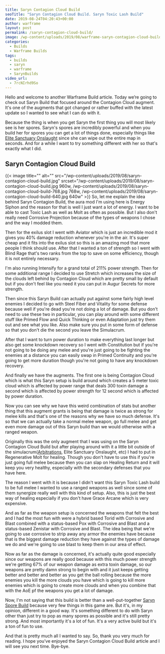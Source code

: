 ```yaml
---
title: Saryn Contagion Cloud Build
seoTitle: "Saryn Contagion Cloud Build. Saryn Toxic Lash Build"
date: 2019-08-24T04:20:43+00:00
author: warframe
layout: post
permalink: /saryn-contagion-cloud-build/
image: /wp-content/uploads/2019/08/warframe-saryn-contagion-cloud-build.jpg
categories:
  - Builds
  - Warframe Builds
tags:
  - builds
  - saryn
  - warframe
  - SarynBuilds
video_url:
  - 7rcNIrhd9So
---
```

Hello and welcome to another Warframe Build article. Today we’re going to check out Saryn Build that focused around the Contagion Cloud augment. It's one of the augments that got changed or rather buffed with the latest update so I wanted to see what I can do with it.<!--more-->

Because the thing is when you get Saryn the first thing you will most likely see is her spores. Saryn's spores are incredibly powerful and when you build her for spores you can get a lot of things done, especially things like [Elite Sanctuary Onslaught](/sanctuary-onslaught-guide/ "Sanctuary Onslaught Guide") since she can wipe out the entire map in seconds. And for a while I want to try something different with her so that's exactly what I did. 

## Saryn Contagion Cloud Build
{{< image title=\"\" alt=\"\" src=\"/wp-content/uploads/2019/08/saryn-contagion-cloud-build.jpg\" srcset=\"/wp-content/uploads/2019/08/saryn-contagion-cloud-build.jpg 960w, /wp-content/uploads/2019/08/saryn-contagion-cloud-build-768.jpg 768w, /wp-content/uploads/2019/08/saryn-contagion-cloud-build-640.jpg 640w\" >}}
So, let me explain the idea behind Saryn Contagion Build, the aura mod I'm using here is Energy Siphon and the reason for that is well I just want a lot of energy. I want to be able to cast Toxic Lash as well as Molt as often as possible. But I also don't really need Corrosive Projection because of the types of weapons I chose and the way I modded them. 

Then for the exilus slot I went with Aviator which is just an incredible mod it gives you 40% damage reduction whenever you're in the air. It's super cheap and it fits into the exilus slot so this is an amazing mod that more people I think should use. After that I wanted a ton of strength so I went with Blind Rage that's two ranks from the top to save on some efficiency, though it is not entirely necessary. 

I'm also running Intensify for a grand total of 211% power strength. Then for some additional range I decided to use Stretch which increases the size of the clouds left behind by Contagion Cloud which are pretty small by default but if you don't feel like you need it you can put in Augur Secrets for more strength. 

Then since this Saryn Build can actually put against some fairly high level enemies I decided to go with Steel Fiber and Vitality for some defense because well if you're dead you're not doing a lot of damage. But you don't need to use these two in particular, you can play around with some different stuff like Primed Flow and Quick Thinking or even Adaptation just try them out and see what you like. Also make sure you put in some form of defense so that you don't die the second you leave the Simulacrum. 

After that I want to turn power duration to make everything last longer but also get some knockdown recovery so I went with Constitution but if you're not going to be doing any melee and you're just going to be fighting the enemies at a distance you can easily swap in Primed Continuity and you're going to get more duration though you're not going to have any knockdown recovery. 

And finally we have the augments. The first one is being Contagion Cloud which is what this Saryn setup is build around which creates a 5 meter toxic cloud which is affected by power range that deals 300 toxin damage a second which is affected by power strength for 12 second which is affected by power duration. 

Now you can see why we have this weird combination of stats but another thing that this augment grants is being that damage is twice as strong for melee kills and that's one of the reasons why we have so much defense. It's so that we can actually take a normal melee weapon, go full melee and get even more damage out of this Saryn build than we would otherwise with a ranged weapon. 

Originally this was the only augment that I was using on the Saryn Contagion Cloud Build but after playing around with it a little bit outside of the simulacrum([Arbitrations](/warframe-arbitrations-alerts-guide/ "Arbitrations Guide"), Elite Sanctuary Onslaught, etc) I had to put in Regenerative Molt for healing. Though you don't have to use this if you're just going full melee because then you can slap on Healing Return and it will keep you very healthy, especially with the secondary defenses that you have here. 

The reason I went with it is because I didn't want this Saryn Toxic Lash build to be full melee I wanted to use a ranged weapons as well since some of them synergize really well with this kind of setup. Also, this is just the best way of healing especially if you don't have Grace Arcane which is very expensive. 

And as far as the weapon setup is concerned the weapons that felt the best and I had the most fun with were a hybrid based Torid with Corrosive and Blast combined with a status-based Pox with Corrosive and Blast and a status-based Zenistar with Corrosive and Blast. The idea being that we're going to use corrosive to strip away any armor the enemies have because that is the biggest damage reduction they have against the types of damage we do and we're going to use blast to keep them in our area of effect.

Now as far as the damage is concerned, it's actually quite good especially since our weapons are really good because with this much power strength we're getting 67% of our weapon damage as extra toxin damage, so our weapons are pretty damn strong to begin with and it just keeps getting better and better and better as you get the ball rolling because the more enemies you kill the more clouds you have which is going to kill more enemies which is going to create more clouds and when you combine that with the AoE pf the weapons you get a lot of damage.

Now, I'm not saying that this build is better than a well-put-together [Saryn Spore Build](/saryn-spore-build/ "Saryn Spore Build") because very few things in this game are. But it's, in my opinion, different in a good way. It's something different to do with Saryn other than just try to pop as many spores as possible and it's still pretty strong. And most importantly it's a lot of fun. It's a very active build but it's a ton of fun to use. 

And that is pretty much all I wanted to say. So, thank you very much for reading. I hope you’ve enjoyed the Saryn Contagion Cloud Build article and I will see you next time. Bye-bye.